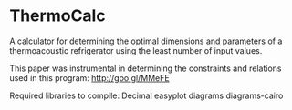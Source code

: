 ThermoCalc
==========

A calculator for determining the optimal dimensions and parameters of a 
thermoacoustic refrigerator using the least number of input values.

This paper was instrumental in determining the constraints and 
relations used in this program: http://goo.gl/MMeFE

Required libraries to compile:
Decimal
easyplot
diagrams
diagrams-cairo
